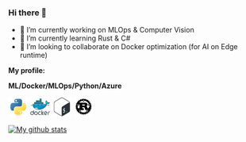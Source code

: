 ### Hi there 👋


- 🔭 I’m currently working on MLOps & Computer Vision
- 🌱 I’m currently learning Rust & C#
- 👯 I’m looking to collaborate on Docker optimization (for AI on Edge runtime)

**My profile:**

  **ML/Docker/MLOps/Python/Azure**

  <p>  <img src="https://github.com/devicons/devicon/blob/master/icons/python/python-original.svg" alt="python" width="40" height="40"/>  
    <img src="https://github.com/devicons/devicon/blob/master/icons/docker/docker-original-wordmark.svg" alt="docker" width="40" height="40"/>
    <img src="https://github.com/devicons/devicon/blob/master/icons/bash/bash-original.svg" alt="bash" width="40" height="40"/> <img src="https://github.com/devicons/devicon/blob/master/icons/rust/rust-plain.svg" alt="rust" width="40" height="40"/>  </p>

  [![My github stats](https://github-readme-stats.vercel.app/api?username=Alaks96&show_icons=true)](https://github.com/Alaks96/Alaks96)
